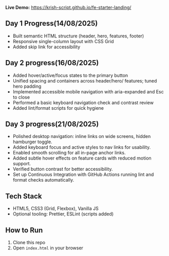 **Live Demo:** https://krish-script.github.io/fe-starter-landing/

## Day 1 Progress(14/08/2025)
- Built semantic HTML structure (header, hero, features, footer)
- Responsive single-column layout with CSS Grid
- Added skip link for accessibility

## Day 2 progress(16/08/2025)

- Added hover/active/focus states to the primary button
- Unified spacing and containers across header/hero/   features; tuned hero padding
- Implemented accessible mobile navigation with aria-expanded and Esc to close
- Performed a basic keyboard navigation check and contrast review
- Added lint/format scripts for quick hygiene

## Day 3 progress(21/08/2025)

- Polished desktop navigation: inline links on wide screens, hidden hamburger toggle.
- Added keyboard focus and active styles to nav links for usability.
- Enabled smooth scrolling for all in-page anchor links.
- Added subtle hover effects on feature cards with reduced motion support.
- Verified button contrast for better accessibility.
- Set up Continuous Integration with GitHub Actions running lint and format checks automatically.

## Tech Stack

- HTML5, CSS3 (Grid, Flexbox), Vanilla JS
- Optional tooling: Prettier, ESLint (scripts added)

## How to Run

1. Clone this repo
2. Open `index.html` in your browser
